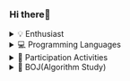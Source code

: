 ### Hi there👋
<details>
  <summary>💡 Enthusiast</summary>  

  ![FE](https://img.shields.io/badge/FrontEndDevelopment-enthusiast-blue.svg?&style=for-the-badge&logo=front-end-development&logoColor=white)
  ![AR](https://img.shields.io/badge/AugmentedReality-enthusiast-blue.svg?&style=for-the-badge&logo=augmented-reality&logoColor=white)
  ![AI](https://img.shields.io/badge/ArtificialIntelligence-enthusiast-blue.svg?&style=for-the-badge&logo=artificial-intelligence&logoColor=white)
</details>
  
<details>
  <summary>💻 Programming Languages</summary>

  ![Python](https://img.shields.io/badge/Python-3776AB.svg?style=for-the-badge&logo=python&logoColor=white) ![C#](https://img.shields.io/badge/C%23-239120.svg?style=for-the-badge&logo=c-sharp&logoColor=white) ![JavaScript](https://img.shields.io/badge/JavaScript-F7DF1E.svg?style=for-the-badge&logo=javascript&logoColor=black)  
</details>

<details>
  <summary>🌟 Participation Activities</summary>
  
  -프로그래머스 인공지능 데브코스 4기(2022-09-19 ~ 2023-02-17)  
  -LG AImers 3기(2023.07.01 ~ 2023.08.28)  
  -스마일게이트멤버십AI 3기(2023-07-14 ~ 2023-11-10)    
  

</details>

<details>
  <summary>🧶 BOJ(Algorithm Study) </summary>
  [![Solved.ac 프로필](http://mazassumnida.wtf/api/generate_badge?boj=svolts)](https://solved.ac/svolts)

  

</details>
